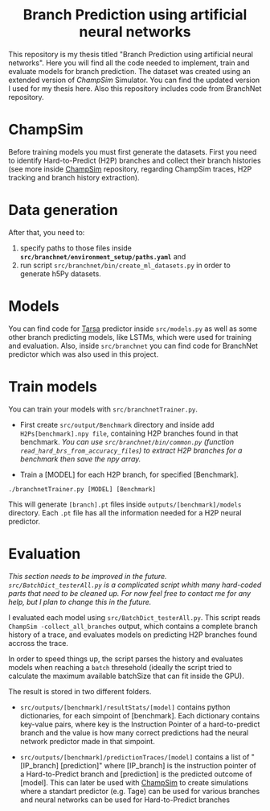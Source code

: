 <p align="center">
  <h1 align="center"> Branch Prediction using artificial neural networks </h1>
  <p> 
  This repository is my thesis titled "Branch Prediction using artificial neural networks".
  Here you will find all the code needed to implement, train and evaluate models for branch prediction.
  The dataset was created using an extended version of <i> ChampSim </i> Simulator. You can find the 
  updated version I used for my thesis <a url='https://github.com/aristotelis96/ChampSim'>here</a>.
  Also this repository includes code from <a url='https://github.com/siavashzk/BranchNet'>BranchNet</a>
  repository.
  <p>
</p>

# ChampSim

Before training models you must first generate the datasets. First you need to identify Hard-to-Predict (H2P) 
branches and collect their branch histories (see more inside 
[ChampSim](https://github.com/aristotelis96/ChampSim) repository, regarding ChampSim traces, H2P tracking
and branch history extraction). 

# Data generation

After that, you need to:
1. specify paths to those files inside <b>`src/branchnet/environment_setup/paths.yaml`</b>
and 
2. run script `src/branchnet/bin/create_ml_datasets.py` in order to generate h5Py datasets.

# Models

You can find code for [Tarsa](https://arxiv.org/abs/1906.08170) predictor inside `src/models.py` as well
as some other branch predicting models, like LSTMs, which were used for training and evaluation.
Also, inside `src/branchnet` you can find code for BranchNet predictor which was also used in this project.

# Train models

You can train your models with `src/branchnetTrainer.py`.

* First create `src/output/Benchmark` directory and inside add `H2Ps[benchmark].npy file`, containing 
H2P branches found in that benchmark. <i> You can use `src/branchnet/bin/common.py`
(function `read_hard_brs_from_accuracy_files`) to extract H2P branches for a benchmark then save the 
npy array. </i>

* Train a [MODEL] for each H2P branch, for specified [Benchmark].
```
./branchnetTrainer.py [MODEL] [Benchmark]
```

This will generate `[branch].pt` files inside `outputs/[benchmark]/models` directory. Each `.pt` file has
all the information needed for a H2P neural predictor. 

# Evaluation

<i>This section needs to be improved in the future. `src/BatchDict_testerAll.py` is a complicated script
whith many hard-coded parts that need to be cleaned up. For now feel free to contact me for any help,
but I plan to change this in the future. </i>

I evaluated each model using `src/BatchDict_testerAll.py`. This script reads 
`ChampSim -collect_all_branches` output, which contains a complete branch history of a trace, and evaluates 
models on predicting H2P branches found accross the trace.

In order to speed things up, the script
parses the history and evaluates models when reaching a `batch` thresehold (ideally the script
tried to calculate the maximum available batchSize that can fit inside the GPU).

The result is stored in two different folders. 
* `src/outputs/[benchmark]/resultStats/[model]` contains
python dictionaries, for each simpoint of [benchmark]. Each dictionary contains key-value pairs, where
key is the Instruction Pointer of a hard-to-predict branch and the value is how many correct predictions
had the neural network predictor made in that simpoint.

* `src/outputs/[benchmark]/predictionTraces/[model]` contains a list of "[IP_branch] [prediction]"
where [IP_branch] is the instruction pointer of a Hard-to-Predict branch and [prediction] is the predicted
outcome of [model]. This can later be used with [ChampSim](https://github.com/aristotelis96/ChampSim) 
to create simulations where a standart predictor (e.g. Tage) can be used for various branches and
neural networks can be used for Hard-to-Predict branches